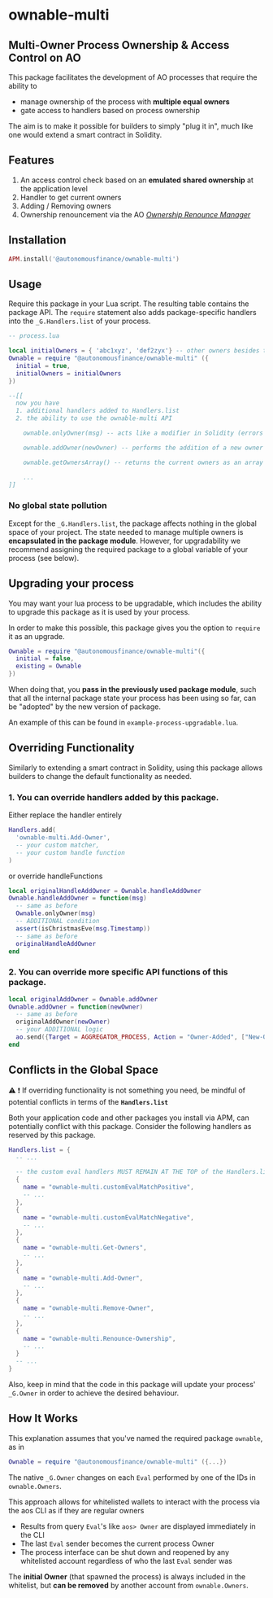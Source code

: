# ownable-multi

## Multi-Owner Process Ownership & Access Control on AO

This package facilitates the development of AO processes that require the ability to

- manage ownership of the process with **multiple equal owners**
- gate access to handlers based on process ownership

The aim is to make it possible for builders to simply "plug it in", much like one would extend a smart contract in Solidity.

## Features

1. An access control check based on an **emulated shared ownership** at the application level
2. Handler to get current owners
3. Adding / Removing owners
4. Ownership renouncement via the AO [_Ownership Renounce Manager_](https://github.com/Autonomous-Finance/ao-ownership-renounce-manager)

## Installation

```lua
APM.install('@autonomousfinance/ownable-multi')
```

## Usage

Require this package in your Lua script. The resulting table contains the package API. The `require` statement also adds package-specific handlers into the `_G.Handlers.list` of your process.

```lua
-- process.lua

local initialOwners = { 'abc1xyz', 'def2zyx'} -- other owners besides the process deployer
Ownable = require "@autonomousfinance/ownable-multi" ({
  initial = true,
  initialOwners = initialOwners
})

--[[ 
  now you have 
  1. additional handlers added to Handlers.list
  2. the ability to use the ownable-multi API

    ownable.onlyOwner(msg) -- acts like a modifier in Solidity (errors on negative result)

    ownable.addOwner(newOwner) -- performs the addition of a new owner

    ownable.getOwnersArray() -- returns the current owners as an array

    ...
]]
```

### No global state pollution

Except for the `_G.Handlers.list`, the package affects nothing in the global space of your project. The state needed to manage multiple owners is **encapsulated in the package module**.
However, for upgradability we recommend assigning the required package to a global variable of your process (see below).

## Upgrading your process

You may want your lua process to be upgradable, which includes the ability to upgrade this package as it is used by your process. 

In order to make this possible, this package gives you the option to `require` it as an upgrade.
```lua
Ownable = require "@autonomousfinance/ownable-multi"({
  initial = false,
  existing = Ownable
})
```
When doing that, you **pass in the previously used package module**, such that all the internal package state your process has been using so far, can be "adopted" by the new version of package.

An example of this can be found in `example-process-upgradable.lua`.

## Overriding Functionality

Similarly to extending a smart contract in Solidity, using this package allows builders to change the default functionality as needed.

### 1. You can override handlers added by this package.

Either replace the handler entirely
```lua
Handlers.add(
  'ownable-multi.Add-Owner',
  -- your custom matcher,
  -- your custom handle function
)
```

or override handleFunctions
```lua
local originalHandleAddOwner = Ownable.handleAddOwner
Ownable.handleAddOwner = function(msg)
  -- same as before
  Ownable.onlyOwner(msg)
  -- ADDITIONAL condition
  assert(isChristmasEve(msg.Timestamp))
  -- same as before
  originalHandleAddOwner
end
```

### 2. You can override more specific API functions of this package.
```lua
local originalAddOwner = Ownable.addOwner
Ownable.addOwner = function(newOwner)
  -- same as before
  originalAddOwner(newOwner)
  -- your ADDITIONAL logic
  ao.send({Target = AGGREGATOR_PROCESS, Action = "Owner-Added", ["New-Owner"] = newOwner})
end
```

## Conflicts in the Global Space

⚠️ ❗️ If overriding functionality is not something you need, be mindful of potential conflicts in terms of the **`Handlers.list`**

Both your application code and other packages you install via APM, can potentially conflict with this package. Consider the following handlers as reserved by this package.

```lua
Handlers.list = {
  -- ...

  -- the custom eval handlers MUST REMAIN AT THE TOP of the Handlers.list
  { 
    name = "ownable-multi.customEvalMatchPositive",
    -- ... 
  },
  { 
    name = "ownable-multi.customEvalMatchNegative",
    -- ... 
  },
  { 
    name = "ownable-multi.Get-Owners", 
    -- ... 
  },
  { 
    name = "ownable-multi.Add-Owner", 
    -- ... 
  },
  { 
    name = "ownable-multi.Remove-Owner", 
    -- ... 
  },
  { 
    name = "ownable-multi.Renounce-Ownership", 
    -- ... 
  }
  -- ...
}
```

Also, keep in mind that the code in this package will update your process' `_G.Owner` in order to achieve the desired behaviour.

## How It Works

This explanation assumes that you've named the required package `ownable`, as in 
```lua
Ownable = require "@autonomousfinance/ownable-multi" ({...})
```

The native `_G.Owner` changes on each `Eval` performed by one of the IDs in `ownable.Owners`.

This approach allows for whitelisted wallets to interact with the process via the aos CLI as if they are regular owners
   - Results from query `Eval`'s like `aos> Owner` are displayed immediately in the CLI
   - The last `Eval` sender becomes the current process Owner
   - The process interface can be shut down and reopened by any whitelisted account regardless of who the last `Eval` sender was

The **initial Owner** (that spawned the process) is always included in the whitelist, but **can be removed** by another account from `ownable.Owners`.